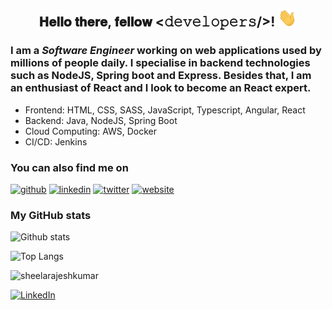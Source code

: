 <div align="center">
<h2> 𝐇𝐞𝐥𝐥𝐨 𝐭𝐡𝐞𝐫𝐞, 𝐟𝐞𝐥𝐥𝐨𝐰 <𝚍𝚎𝚟𝚎𝚕𝚘𝚙𝚎𝚛𝚜/>! <img src="https://github.com/ABSphreak/ABSphreak/blob/master/gifs/Hi.gif" width="30px"></h2>
</div>

### I am a *Software Engineer* working on web applications used by millions of people daily. I specialise in backend technologies such as NodeJS, Spring boot and Express. Besides that, I am an enthusiast of React and I look to become an React expert.


* Frontend: HTML, CSS, SASS, JavaScript, Typescript, Angular, React
* Backend: Java, NodeJS, Spring Boot
* Cloud Computing: AWS, Docker
* CI/CD: Jenkins


### You can also find me on
[<img src='https://cdn.jsdelivr.net/npm/simple-icons@3.0.1/icons/github.svg' alt='github' height='40'>](https://github.com/sheelarajeshkumar)  [<img src='https://cdn.jsdelivr.net/npm/simple-icons@3.0.1/icons/linkedin.svg' alt='linkedin' height='40'>](https://www.linkedin.com/in/rajeshkumarsheela/)  [<img src='https://cdn.jsdelivr.net/npm/simple-icons@3.0.1/icons/twitter.svg' alt='twitter' height='40'>](https://twitter.com/@sheelarajeshk)  [<img src='https://cdn.jsdelivr.net/npm/simple-icons@3.0.1/icons/icloud.svg' alt='website' height='40'>](https://rajeshkumarsheela.surge.sh/)  

### My GitHub stats
![Github stats](https://github-readme-stats.vercel.app/api?username=sheelarajeshkumar&show_icons=true)

![Top Langs](https://github-readme-stats.vercel.app/api/top-langs/?username=sheelarajeshkumar&layout=compact)
<p><img src="https://github-readme-streak-stats.herokuapp.com/?user=sheelarajeshkumar&" alt="sheelarajeshkumar" /></p>
<!-- 
<h4 align="center">Visitor's count :eyes:</h4>

<p align="center"><img src="https://profile-counter.glitch.me/sheelarajeshkumar/count.svg" alt="AnhellO :: Visitor's Count" /></p>
-->
<!-- <div align="center"> -->
<a href="https://www.linkedin.com/in/rajeshkumarsheela/" target="_blank"><img src="https://img.shields.io/badge/LinkedIn-%230077B5.svg?&style=flat-square&logo=linkedin&logoColor=white" alt="LinkedIn"></a>
<!-- </div> -->
